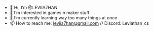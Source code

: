 - 👋 Hi, I’m @LEVIIA7HAN
- 👀 I’m interested in games n maker stuff
- 🌱 I’m currently learning way too many things at once
- 📫 How to reach me: leviia7han@gmail.com // Discord: Leviathan_cs

<!---
LEVIIA7HAN/LEVIIA7HAN is a ✨ special ✨ repository because its `README.md` (this file) appears on your GitHub profile.
You can click the Preview link to take a look at your changes.
--->
